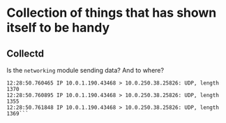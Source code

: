 # Collection of things that has shown itself to be handy

## Collectd
Is the `networking` module sending data? And to where?
```$ tcpdump -i eth0 -p -n -s 1500 udp port 25826
12:28:50.760465 IP 10.0.1.190.43468 > 10.0.250.38.25826: UDP, length 1370
12:28:50.760895 IP 10.0.1.190.43468 > 10.0.250.38.25826: UDP, length 1355
12:28:50.761848 IP 10.0.1.190.43468 > 10.0.250.38.25826: UDP, length 1369```
